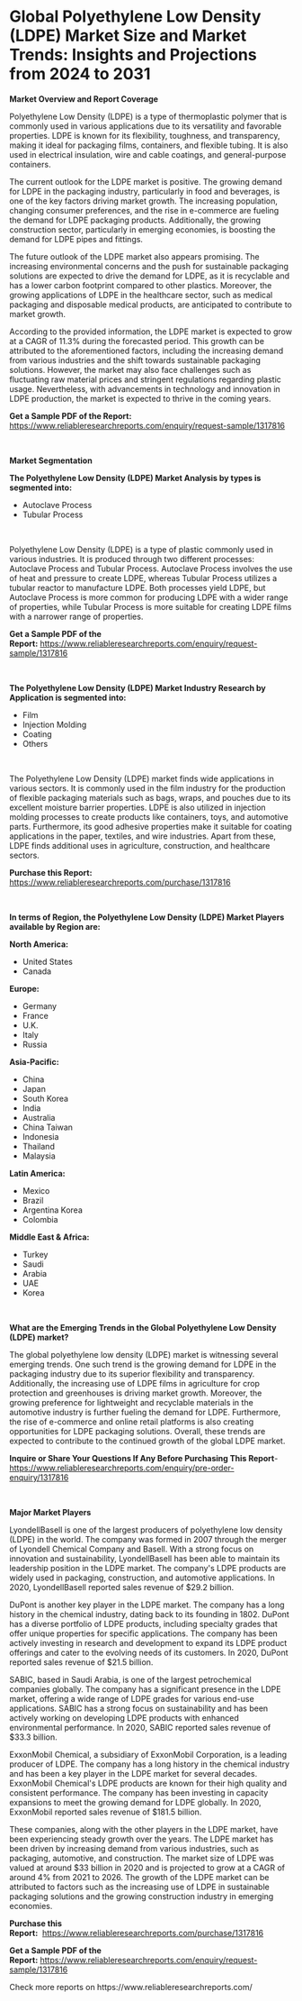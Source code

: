 <p><h1>Global Polyethylene Low Density (LDPE) Market Size and Market Trends: Insights and Projections from 2024 to 2031</h1></p><p><strong>Market Overview and Report Coverage</strong></p>
<p><p>Polyethylene Low Density (LDPE) is a type of thermoplastic polymer that is commonly used in various applications due to its versatility and favorable properties. LDPE is known for its flexibility, toughness, and transparency, making it ideal for packaging films, containers, and flexible tubing. It is also used in electrical insulation, wire and cable coatings, and general-purpose containers.</p><p>The current outlook for the LDPE market is positive. The growing demand for LDPE in the packaging industry, particularly in food and beverages, is one of the key factors driving market growth. The increasing population, changing consumer preferences, and the rise in e-commerce are fueling the demand for LDPE packaging products. Additionally, the growing construction sector, particularly in emerging economies, is boosting the demand for LDPE pipes and fittings.</p><p>The future outlook of the LDPE market also appears promising. The increasing environmental concerns and the push for sustainable packaging solutions are expected to drive the demand for LDPE, as it is recyclable and has a lower carbon footprint compared to other plastics. Moreover, the growing applications of LDPE in the healthcare sector, such as medical packaging and disposable medical products, are anticipated to contribute to market growth.</p><p>According to the provided information, the LDPE market is expected to grow at a CAGR of 11.3% during the forecasted period. This growth can be attributed to the aforementioned factors, including the increasing demand from various industries and the shift towards sustainable packaging solutions. However, the market may also face challenges such as fluctuating raw material prices and stringent regulations regarding plastic usage. Nevertheless, with advancements in technology and innovation in LDPE production, the market is expected to thrive in the coming years.</p></p>
<p><strong>Get a Sample PDF of the Report:</strong> <a href="https://www.reliableresearchreports.com/enquiry/request-sample/1317816">https://www.reliableresearchreports.com/enquiry/request-sample/1317816</a></p>
<p>&nbsp;</p>
<p><strong>Market Segmentation</strong></p>
<p><strong>The Polyethylene Low Density (LDPE) Market Analysis by types is segmented into:</strong></p>
<p><ul><li>Autoclave Process</li><li>Tubular Process</li></ul></p>
<p>&nbsp;</p>
<p><p>Polyethylene Low Density (LDPE) is a type of plastic commonly used in various industries. It is produced through two different processes: Autoclave Process and Tubular Process. Autoclave Process involves the use of heat and pressure to create LDPE, whereas Tubular Process utilizes a tubular reactor to manufacture LDPE. Both processes yield LDPE, but Autoclave Process is more common for producing LDPE with a wider range of properties, while Tubular Process is more suitable for creating LDPE films with a narrower range of properties.</p></p>
<p><strong>Get a Sample PDF of the Report:</strong>&nbsp;<a href="https://www.reliableresearchreports.com/enquiry/request-sample/1317816">https://www.reliableresearchreports.com/enquiry/request-sample/1317816</a></p>
<p>&nbsp;</p>
<p><strong>The Polyethylene Low Density (LDPE) Market Industry Research by Application is segmented into:</strong></p>
<p><ul><li>Film</li><li>Injection Molding</li><li>Coating</li><li>Others</li></ul></p>
<p>&nbsp;</p>
<p><p>The Polyethylene Low Density (LDPE) market finds wide applications in various sectors. It is commonly used in the film industry for the production of flexible packaging materials such as bags, wraps, and pouches due to its excellent moisture barrier properties. LDPE is also utilized in injection molding processes to create products like containers, toys, and automotive parts. Furthermore, its good adhesive properties make it suitable for coating applications in the paper, textiles, and wire industries. Apart from these, LDPE finds additional uses in agriculture, construction, and healthcare sectors.</p></p>
<p><strong>Purchase this Report:</strong>&nbsp; <a href="https://www.reliableresearchreports.com/purchase/1317816">https://www.reliableresearchreports.com/purchase/1317816</a></p>
<p>&nbsp;</p>
<p><strong>In terms of Region, the Polyethylene Low Density (LDPE) Market Players available by Region are:</strong></p>
<p>
    <p> <strong> North America: </strong>
        <ul>
            <li>United States</li>
            <li>Canada</li>
        </ul>
        </p> 
    <p> <strong> Europe: </strong>
        <ul>
            <li>Germany</li>
            <li>France</li>
            <li>U.K.</li>
            <li>Italy</li>
            <li>Russia</li>
        </ul>
        </p> 
    <p> <strong> Asia-Pacific: </strong>
        <ul>
            <li>China</li>
            <li>Japan</li>
            <li>South Korea</li>
            <li>India</li>
            <li>Australia</li>
            <li>China Taiwan</li>
            <li>Indonesia</li>
            <li>Thailand</li>
            <li>Malaysia</li>
        </ul>
        </p> 
    <p> <strong> Latin America: </strong>
        <ul>
            <li>Mexico</li>
            <li>Brazil</li>
            <li>Argentina Korea</li>
            <li>Colombia</li>
        </ul>
        </p> 
    <p> <strong> Middle East & Africa: </strong>
        <ul>
            <li>Turkey</li>
            <li>Saudi</li>
            <li>Arabia</li>
            <li>UAE</li>
            <li>Korea</li>
        </ul>
    </p>
    </p>
<p>&nbsp;</p>
<p><strong>What are the Emerging Trends in the Global Polyethylene Low Density (LDPE) market?</strong></p>
<p><p>The global polyethylene low density (LDPE) market is witnessing several emerging trends. One such trend is the growing demand for LDPE in the packaging industry due to its superior flexibility and transparency. Additionally, the increasing use of LDPE films in agriculture for crop protection and greenhouses is driving market growth. Moreover, the growing preference for lightweight and recyclable materials in the automotive industry is further fueling the demand for LDPE. Furthermore, the rise of e-commerce and online retail platforms is also creating opportunities for LDPE packaging solutions. Overall, these trends are expected to contribute to the continued growth of the global LDPE market.</p></p>
<p><strong>Inquire or Share Your Questions If Any Before Purchasing This Report</strong>- <a href="https://www.reliableresearchreports.com/enquiry/pre-order-enquiry/1317816">https://www.reliableresearchreports.com/enquiry/pre-order-enquiry/1317816</a></p>
<p>&nbsp;</p>
<p><strong>Major Market Players</strong></p>
<p><p>LyondellBasell is one of the largest producers of polyethylene low density (LDPE) in the world. The company was formed in 2007 through the merger of Lyondell Chemical Company and Basell. With a strong focus on innovation and sustainability, LyondellBasell has been able to maintain its leadership position in the LDPE market. The company's LDPE products are widely used in packaging, construction, and automotive applications. In 2020, LyondellBasell reported sales revenue of $29.2 billion.</p><p>DuPont is another key player in the LDPE market. The company has a long history in the chemical industry, dating back to its founding in 1802. DuPont has a diverse portfolio of LDPE products, including specialty grades that offer unique properties for specific applications. The company has been actively investing in research and development to expand its LDPE product offerings and cater to the evolving needs of its customers. In 2020, DuPont reported sales revenue of $21.5 billion.</p><p>SABIC, based in Saudi Arabia, is one of the largest petrochemical companies globally. The company has a significant presence in the LDPE market, offering a wide range of LDPE grades for various end-use applications. SABIC has a strong focus on sustainability and has been actively working on developing LDPE products with enhanced environmental performance. In 2020, SABIC reported sales revenue of $33.3 billion.</p><p>ExxonMobil Chemical, a subsidiary of ExxonMobil Corporation, is a leading producer of LDPE. The company has a long history in the chemical industry and has been a key player in the LDPE market for several decades. ExxonMobil Chemical's LDPE products are known for their high quality and consistent performance. The company has been investing in capacity expansions to meet the growing demand for LDPE globally. In 2020, ExxonMobil reported sales revenue of $181.5 billion.</p><p>These companies, along with the other players in the LDPE market, have been experiencing steady growth over the years. The LDPE market has been driven by increasing demand from various industries, such as packaging, automotive, and construction. The market size of LDPE was valued at around $33 billion in 2020 and is projected to grow at a CAGR of around 4% from 2021 to 2026. The growth of the LDPE market can be attributed to factors such as the increasing use of LDPE in sustainable packaging solutions and the growing construction industry in emerging economies.</p></p>
<p><strong>Purchase this Report:</strong>&nbsp;&nbsp;<a href="https://www.reliableresearchreports.com/purchase/1317816">https://www.reliableresearchreports.com/purchase/1317816</a></p>
<p></p>
<p><strong>Get a Sample PDF of the Report:</strong>&nbsp;<a href="https://www.reliableresearchreports.com/enquiry/request-sample/1317816">https://www.reliableresearchreports.com/enquiry/request-sample/1317816</a></p>
<p>Check more reports on https://www.reliableresearchreports.com/</p>